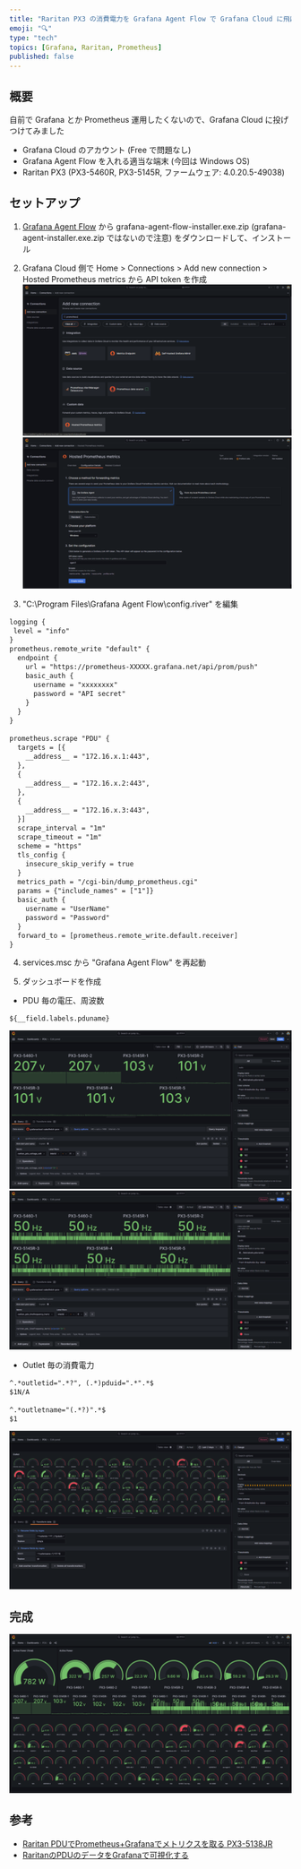 ```yaml
---
title: "Raritan PX3 の消費電力を Grafana Agent Flow で Grafana Cloud に飛ばして可視化する"
emoji: "🔍"
type: "tech"
topics: [Grafana, Raritan, Prometheus]
published: false
---
```

## 概要

自前で Grafana とか Prometheus 運用したくないので、Grafana Cloud に投げつけてみました

* Grafana Cloud のアカウント (Free で問題なし)
* Grafana Agent Flow を入れる適当な端末 (今回は Windows OS)
* Raritan PX3 (PX3-5460R, PX3-5145R, ファームウェア: 4.0.20.5-49038)

## セットアップ

1. [Grafana Agent Flow](https://github.com/grafana/agent/releases/latest) から grafana-agent-flow-installer.exe.zip (grafana-agent-installer.exe.zip ではないので注意) をダウンロードして、インストール

2. Grafana Cloud 側で Home > Connections > Add new connection > Hosted Prometheus metrics から API token を作成
![Alt text](/images/raritan-px3-grafana-cloud-1.png)
![Alt text](/images/raritan-px3-grafana-cloud-2.png)

3. "C:\Program Files\Grafana Agent Flow\config.river" を編集

```river:config.river
logging {
 level = "info"
}
prometheus.remote_write "default" {
  endpoint {
    url = "https://prometheus-XXXXX.grafana.net/api/prom/push"
    basic_auth {
      username = "xxxxxxxx"
      password = "API secret"
    }
  }
}

prometheus.scrape "PDU" {
  targets = [{
    __address__ = "172.16.x.1:443",
  },
  {
    __address__ = "172.16.x.2:443",
  },
  {
    __address__ = "172.16.x.3:443",
  }]
  scrape_interval = "1m"
  scrape_timeout = "1m"
  scheme = "https"
  tls_config {
    insecure_skip_verify = true
  }
  metrics_path = "/cgi-bin/dump_prometheus.cgi"
  params = {"include_names" = ["1"]}
  basic_auth {
    username = "UserName"
    password = "Password"
  }
  forward_to = [prometheus.remote_write.default.receiver]
}
```

4. services.msc から "Grafana Agent Flow" を再起動

5. ダッシュボードを作成

* PDU 毎の電圧、周波数

```:Display name
${__field.labels.pduname}
```

![Alt text](/images/raritan-px3-grafana-cloud-3.png)
![Alt text](/images/raritan-px3-grafana-cloud-4.png)

* Outlet 毎の消費電力

```:Transform data
^.*outletid=".*?", (.*)pduid=".*".*$
$1N/A

^.*outletname="(.*?)".*$
$1
```

![Alt text](/images/raritan-px3-grafana-cloud-5.png)

## 完成

![Alt text](/images/raritan-px3-grafana-cloud-6.png)

## 参考

* [Raritan PDUでPrometheus+Grafanaでメトリクスを取る PX3-5138JR](https://blog.nishi.network/2023/01/09/intelligent-pdu-part3/)
* [RaritanのPDUのデータをGrafanaで可視化する](https://zenn.dev/cocotte/articles/748dc59ab4053f)
